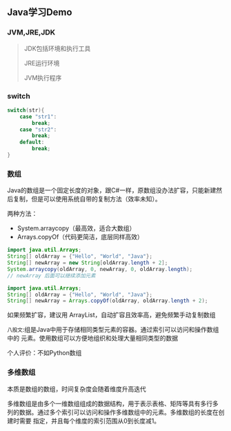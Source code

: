 ## Java学习Demo

### JVM,JRE,JDK

> JDK包括环境和执行工具
>
> JRE运行环境
>
> JVM执行程序

### switch

```java
switch(str){
    case "str1":
        break;
    case "str2":
        break;
    default:
        break;
}
```

### 数组

Java的数组是一个固定长度的对象，跟C#一样，原数组没办法扩容，只能新建然后复制，但是可以使用系统自带的复制方法（效率未知）。

两种方法：

- System.arraycopy（最高效，适合大数组）
- Arrays.copyOf（代码更简洁，底层同样高效）

```java
import java.util.Arrays;
String[] oldArray = {"Hello", "World", "Java"};
String[] newArray = new String[oldArray.length + 2];
System.arraycopy(oldArray, 0, newArray, 0, oldArray.length);
// newArray 后面可以继续添加元素
```

```java
import java.util.Arrays;
String[] oldArray = {"Hello", "World", "Java"};
String[] newArray = Arrays.copyOf(oldArray, oldArray.length + 2);
```

<a color="red">如果频繁扩容，建议用 ArrayList，自动扩容且效率高，避免频繁手动复制数组</a>

`八股文`:组是Java中用于存储相同类型元素的容器。通过索引可以访问和操作数组中的 元素。使用数组可以方便地组织和处理大量相同类型的数据

个人评价：不如Python数组

### 多维数组

本质是数组的数组，时间复杂度会随着维度升高迭代

多维数组是由多个⼀维数组组成的数据结构，用于表示表格、矩阵等具有多行多
列的数据。通过多个索引可以访问和操作多维数组中的元素。多维数组的⻓度在创建时需要
指定，并且每个维度的索引范围从0到长度减1。

